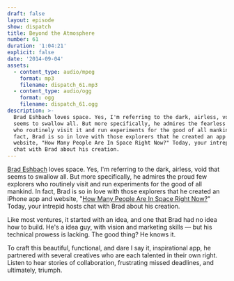 ```yaml
---
draft: false
layout: episode
show: dispatch
title: Beyond the Atmosphere
number: 61
duration: '1:04:21'
explicit: false
date: '2014-09-04'
assets:
  - content_type: audio/mpeg
    format: mp3
    filename: dispatch_61.mp3
  - content_type: audio/ogg
    format: ogg
    filename: dispatch_61.ogg
description: >-
  Brad Eshbach loves space. Yes, I'm referring to the dark, airless, void that
  seems to swallow all. But more specifically, he admires the fearless explorers
  who routinely visit it and run experiments for the good of all mankind. In
  fact, Brad is so in love with those explorers that he created an app and
  website, "How Many People Are In Space Right Now?" Today, your intrepid hosts
  chat with Brad about his creation.
---
```

[Brad Eshbach](http://bradeshbach.com) loves space. Yes, I'm referring to the dark, airless, void that seems to swallow all. But more specifically, he admires the proud few explorers who routinely visit and run experiments for the good of all mankind. In fact, Brad is so in love with those explorers that he created an iPhone app and website, "[How Many People Are In Space Right Now?](http://howmanypeopleareinspacerightnow.com)" Today, your intrepid hosts chat with Brad about his creation.

Like most ventures, it started with an idea, and one that Brad had no idea how to build. He's a idea guy, with vision and marketing skills &mdash; but his technical prowess is lacking. The good thing? He knows it.

To craft this beautiful, functional, and dare I say it, inspirational app, he partnered with several creatives who are each talented in their own right. Listen to hear stories of collaboration, frustrating missed deadlines, and ultimately, triumph.